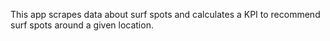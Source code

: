 This app scrapes data about surf spots and calculates a KPI to recommend surf spots around a given location. 
